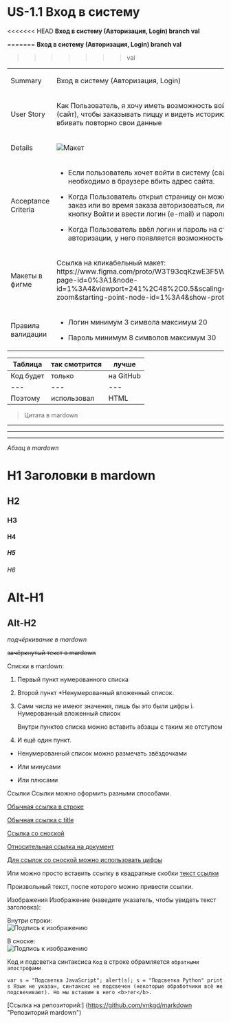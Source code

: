 # US-1.1 Вход в систему

<<<<<<< HEAD
**Вход в систему (Авторизация, Login) branch val**

=======
**Вход в систему (Авторизация, Login) branch val**
>>>>>>> val

<table>
<tbody>
<tr>
<td style="text-align:left;"><p>Summary    </p></td>
<td style="text-align:left;"><p>Вход в систему (Авторизация, Login)      </p></td>
</tr>

<tr>
<td style="text-align:left;"><p>User Story    </p></td>
<td style="text-align:left;"><p>Как Пользователь, я хочу иметь возможность войти в систему (сайт), чтобы заказывать пиццу и видеть историю заказов и не вбивать повторно свои данные</p></td>
</tr>

<tr>
<td style="text-align:left;"><p>Details    </p></td>
<td style="text-align:left;"><p>

![Макет](https://up39.atlassian.net/4086871d-479f-4b29-af4c-4f98048833fd#media-blob-url=true&id=8d944d2f-62dd-4062-a128-5e42ca33ffcf&collection=contentId-36864026&contextId=36864026&mimeType=image%2Fpng&name=image-20210827-111306.png&size=1649039&width=1437&height=932&alt= "Логин")

</p></td>
</tr>

<tr>
<td style="text-align:left;"><p>Acceptance Criteria</p></td>
<td style="text-align:left;">
<p>

+ Если пользователь хочет войти в систему (сайт), ему необходимо в браузере вбить адрес сайта.

+ Когда Пользователь открыл страницу он может сразу сделать заказ или во время заказа авторизоваться, либо сразу нажать кнопку Войти и ввести логин (e-mail) и пароль.

+ Когда Пользователь ввёл логин и пароль на странице авторизации, у него появляется возможность заказа пиццы.
</p>
</td>
</tr>

<tr>
<td style="text-align:left;"><p>Макеты в фигме   </p></td>
<td style="text-align:left;"><p>Ссылка на кликабельный макет: https://www.figma.com/proto/W3T93cqKzwE3F5W6koNzyR/Untitled?page-id=0%3A1&node-id=1%3A4&viewport=241%2C48%2C0.5&scaling=min-zoom&starting-point-node-id=1%3A4&show-proto-sidebar=1</p></td>
</tr>

<tr>
<td style="text-align:left;"><p>Правила валидации    </p></td>
<td style="text-align:left;"><p>

- Логин минимум 3 символа максимум 20

- Пароль минимум 8 символов максимум 30
</p></td>
</tr>

</tbody>
</table>

Таблица | так смотрится | лучше
--- | --- | ---
Код будет | только | на GitHub
--- | --- | ---
Поэтому | использовал | HTML

> Цитата в mardown
---
***
___

*Абзац в mardown*


# H1 Заголовки в mardown
## H2
### H3
#### H4
##### H5
###### H6

Alt-H1
======

Alt-H2
------

_подчёркивание в mardown_

~~зачёркнутый текст в mardown~~

Списки в mardown:

1. Первый пункт нумерованного списка
2. Второй пункт
    *Ненумерованный вложенный список.
3. Сами числа не имеют значения, лишь бы это были цифры
    i. Нумерованный вложенный список

    Внутри пунктов списка можно вставить абзацы с таким же отступом

4. И ещё один пункт.

* Ненумерованный список можно размечать звёздочками
- Или минусами
+ Или плюсами

Ссылки
Ссылки можно оформить разными способами.

[Обычная ссылка в строке](https://www.google.com)

[Обычная ссылка с title](https://www.google.com "Сайт Google")

[Ссылка со сноской][Произвольный регистронезависимый текст]

[Относительная ссылка на документ](../blob/master/LICENSE)

[Для ссылок со сноской можно использовать цифры][1]

Или можно просто вставить ссылку в квадратные скобки [текст ссылки]

Произвольный текст, после которого можно привести ссылки.

[произвольный регистронезависимый текст]: https://www.mozilla.org
[1]: http://slashdot.org
[текст ссылки]: http://www.reddit.com

Изображения
Изображение (наведите указатель, чтобы увидеть текст заголовка):

Внутри строки:  
![Подпись к изображению](https://habrastorage.org/webt/5b/28/0e/5b280e70928fa813479524.png "Описание изображения")

В сноске:  
![Подпись к изображению][image]

[image]: https://habrastorage.org/webt/5b/28/0e/5b280e70928fa813479524.png "Описание изображения"

Код и подсветка синтаксиса
`Код` в строке обрамляется `обратными апострофами`

`var s = "Подсветка JavaScript";
alert(s);
s = "Подсветка Python"
print s
Язык не указан, синтаксис не подсвечен (некоторые обработчики всё же подсвечивают).
Но мы вставим в него <b>тег</b>.
`

[Ссылка на репозиторий:] (https://github.com/vnkgd/markdown "Репозиторий mardown")
